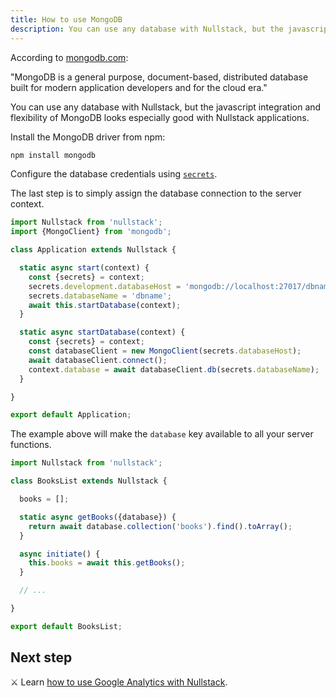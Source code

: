 ```yaml
---
title: How to use MongoDB
description: You can use any database with Nullstack, but the javascript integration and flexibility of MongoDB looks especially good with Nullstack applications
---
```


According to [mongodb.com](https://www.mongodb.com):

"MongoDB is a general purpose, document-based, distributed database built for modern application developers and for the cloud era."

You can use any database with Nullstack, but the javascript integration and flexibility of MongoDB looks especially good with Nullstack applications.

Install the MongoDB driver from npm: 

```sh
npm install mongodb
```

Configure the database credentials using [`secrets`](/context-secrets).

The last step is to simply assign the database connection to the server context.

```jsx
import Nullstack from 'nullstack';
import {MongoClient} from 'mongodb';

class Application extends Nullstack {

  static async start(context) {
    const {secrets} = context;
    secrets.development.databaseHost = 'mongodb://localhost:27017/dbname';
    secrets.databaseName = 'dbname';
    await this.startDatabase(context);
  }

  static async startDatabase(context) {
    const {secrets} = context;
    const databaseClient = new MongoClient(secrets.databaseHost);
    await databaseClient.connect();
    context.database = await databaseClient.db(secrets.databaseName);
  }

}

export default Application;
```

The example above will make the `database` key available to all your server functions.

```jsx
import Nullstack from 'nullstack';

class BooksList extends Nullstack {

  books = [];

  static async getBooks({database}) {
    return await database.collection('books').find().toArray();
  }

  async initiate() {
    this.books = await this.getBooks();
  }

  // ...

}

export default BooksList;
```

## Next step

⚔ Learn [how to use Google Analytics with Nullstack](/how-to-use-google-analytics-with-nullstack).